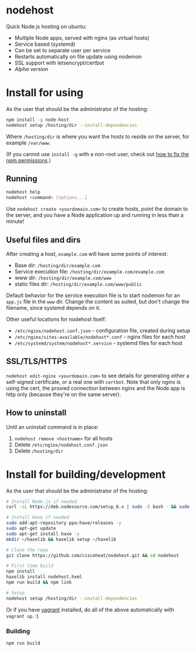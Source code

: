 # nodehost

Quick Node.js hosting on ubuntu:

- Multiple Node apps, served with nginx (as virtual hosts)
- Service based (systemd)
- Can be set to separate user per service
- Restarts automatically on file update using nodemon
- SSL support with letsencrypt/certbot
- *Alpha version*

# Install for using

As the user that should be the administrator of the hosting:

```bash
npm install -g node-host
nodehost setup /hosting/dir --install-dependencies
```

Where `/hosting/dir` is where you want the hosts to reside on the server, for example `/var/www`.

(If you cannot use `install -g` with a non-root user, check out [how to fix the npm permissions](https://docs.npmjs.com/getting-started/fixing-npm-permissions).)

## Running

```bash
nodehost help
nodehost <command> [options...]
```

Use `nodehost create <yourdomain.com>` to create hosts, point the domain to the server, and you have a Node application up and running in less than a minute!

## Useful files and dirs

After creating a host, `example.com` will have some points of interest:

- Base dir: `/hosting/dir/example.com`
- Service execution file: `/hosting/dir/example.com/example.com`
- www dir: `/hosting/dir/example.com/www`
- static files dir: `/hosting/dir/example.com/www/public`

Default behavior for the service execution file is to start nodemon for an `app.js` file in the `www` dir. Change the content as suited, but don't change the filename, since systemd depends on it.

Other useful locations for nodehost itself:

- `/etc/nginx/nodehost.conf.json` - configuration file, created during setup
- `/etc/nginx/sites-available/nodehost*.conf` - nginx files for each host
- `/etc/systemd/system/nodehost*.service` - systemd files for each host

## SSL/TLS/HTTPS

`nodehost edit-nginx <yourdomain.com>` to see details for generating either a self-signed certificate, or a real one with `certbot`. Note that only nginx is using the cert, the proxied connection between nginx and the Node app is http only (because they're on the same server).

## How to uninstall

Until an uninstall command is in place:

1. `nodehost remove <hostname>` for all hosts
1. Delete `/etc/nginx/nodehost.conf.json`
1. Delete `/hosting/dir`

# Install for building/development

As the user that should be the administrator of the hosting:

```bash
# Install Node.js if needed
curl -sL https://deb.nodesource.com/setup_6.x | sudo -E bash - && sudo apt-get install -y nodejs

# Install Haxe if needed
sudo add-apt-repository ppa:haxe/releases -y
sudo apt-get update
sudo apt-get install haxe -y
mkdir ~/haxelib && haxelib setup ~/haxelib

# Clone the repo
git clone https://github.com/ciscoheat/nodehost.git && cd nodehost

# First time build
npm install
haxelib install nodehost.hxml
npm run build && npm link

# Setup
nodehost setup /hosting/dir --install-dependencies
```

Or if you have [vagrant](https://vagrantup.com) installed, do all of the above automatically with `vagrant up`. :)

### Building

```bash
npm run build
```
